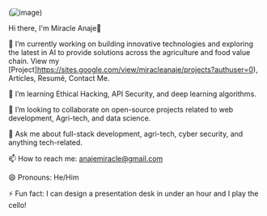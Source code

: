 (![image](https://github.com/johnmiracle/johnmiracle/assets/33139154/c5556112-0f10-4eb4-9f26-e77d356d4a39))

Hi there, I'm Miracle Anaje👋

🔭 I’m currently working on building innovative technologies and exploring the latest in AI to provide solutions across the agriculture and food value chain. View my [Project]https://sites.google.com/view/miracleanaje/projects?authuser=0), Articles, Resumé, Contact Me.

🌱 I’m learning Ethical Hacking, API Security, and deep learning algorithms.

👯 I’m looking to collaborate on open-source projects related to web development, Agri-tech, and data science.

💬 Ask me about full-stack development, agri-tech, cyber security, and anything tech-related.

📫 How to reach me: anajemiracle@gmail.com

😄 Pronouns: He/Him

⚡ Fun fact: I can design a presentation desk in under an hour and I play the cello!
